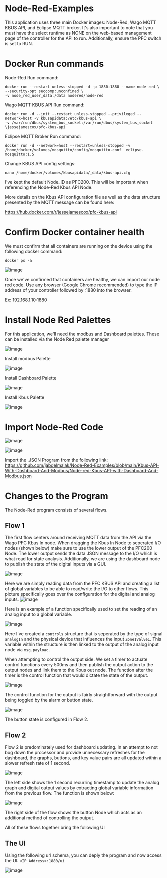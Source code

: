 # Node-Red-Examples
This application uses three main Docker images: Node-Red, Wago MQTT KBUS API, and Eclipse MQTT broker. It's also important to note that you must have the select runtime as NONE on the web-based management page of the controller for the API to run. Additionally, ensure the PFC switch is set to RUN.


# Docker Run commands
Node-Red Run command:
```
docker run --restart unless-stopped -d -p 1880:1880 --name node-red \
--security-opt seccomp:unconfined \
-v node_red_user_data:/data nodered/node-red
```
Wago MQTT KBUS API Run command:
```
docker run -d --init --restart unless-stopped --privileged --network=host -v kbusapidata:/etc/kbus-api \
-v /var/run/dbus/system_bus_socket:/var/run/dbus/system_bus_socket \jessejamescox/pfc-kbus-api
```
Eclipse MQTT Broker Run command:
```
docker run -d --network=host --restart=unless-stopped -v /home/docker/volumes/mosquitto/config/mosquitto.conf  eclipse-mosquitto:1.5
```

Change KBUS API config settings:
```
nano /home/docker/volumes/kbusapidata/_data/kbus-api.cfg
```
I've kept the default Node_ID as PFC200. This will be important when referencing the Node-Red Kbus API Node. 

More details on the Kbus API configuration file as well as the data structure presented by the MQTT message can be found here:

https://hub.docker.com/r/jessejamescox/pfc-kbus-api

# Confirm Docker container health

We must confirm that all containers are running on the device using the following docker command:
```
docker ps -a 
```
![image](https://user-images.githubusercontent.com/42245728/226682256-49597daa-98d8-4891-8e51-a0c56f6a50d9.png)
 
Once we've confirmed that containers are healthy, we can import our node red code. Use any browser (Google Chrome recommended) to type the IP address of your controller followed by :1880 into the browser. 

Ex: 192.168.1.10:1880

# Install Node Red Palettes
For this application, we'll need the modbus and Dashboard palettes. These can be installed via the Node Red palette manager 

![image](https://user-images.githubusercontent.com/42245728/226686627-73aff31a-a25d-4663-b1c4-686e9c256f0c.png)

Install modbus Palette

![image](https://user-images.githubusercontent.com/42245728/226686501-8a24dfff-23f7-4c2b-8100-afb46c708491.png)

Install Dashboard Palette

![image](https://user-images.githubusercontent.com/42245728/226686872-5d286c7d-c322-43c6-bc90-b09187f58393.png)

Install Kbus Palette 

![image](https://user-images.githubusercontent.com/42245728/228616364-b4490df3-57f4-4f11-b335-93b333165702.png)



# Import Node-Red Code

![image](https://user-images.githubusercontent.com/42245728/226682888-9f534224-bc77-4359-bba4-53f67d8dd31c.png)

![image](https://user-images.githubusercontent.com/42245728/226684109-c682bddb-5bb1-4d97-ac86-2b1565a04b7b.png)

Import the .JSON Program from the following link:
https://github.com/jabdelmalak/Node-Red-Examples/blob/main/Kbus-API-With-Dashboard-And-Modbus/Node-red-Kbus-API-with-Dashboard-And-Modbus.json

# Changes to the Program

The Node-Red program consists of several flows. 

## Flow 1
The first flow centers around receiving MQTT data from the API via the Wago PFC Kbus In node. When dragging the Kbus In Node to seperated I/O nodes (shown below) make sure to use the lower output of the PFC200 Node. The lower output sends the data JSON message to the I/O which is what read for state analysis. Additionally, we are using the dashboard node to publish the state of the digital inputs via a GUI.

![image](https://user-images.githubusercontent.com/42245728/231223982-5ae4265a-4458-4478-90a3-cb6c9d345c80.png)

Here we are simply reading data from the PFC KBUS API and creating a list of global variables to be able to read/write the I/O to other flows. This picture specifically goes over the configuration for the digital and analog inputs.
![image](https://user-images.githubusercontent.com/42245728/231223917-9a02a6bd-5047-4d38-b657-093bf7e0ddf9.png)

Here is an example of a function specifically used to set the reading of an analog input to a global variable.

![image](https://user-images.githubusercontent.com/42245728/231238160-8b5159e4-4431-4bef-a9ed-ac5b72d86367.png)

Here I've created a ```controls``` structure that is seperated by the type of signal ```analogIn``` and the physical device that influences the input ```Zone1Valve1```. This variable within the structure is then linked to the output of the analog input node via ```msg.payload```.

When attempting to control the output side. We set a timer to actuate control functions every 500ms and then publish the output action to the output nodes and link them to the Kbus out node. The function after the timer is the control function that would dictate the state of the output. 

![image](https://user-images.githubusercontent.com/42245728/231238897-d798ab9f-1b2f-44e5-93b4-5a495fe7cfe4.png)

The control function for the output is fairly straightforward with the output being toggled by the alarm or button state. 

![image](https://user-images.githubusercontent.com/42245728/231239237-278962cc-8688-4fd8-b7ef-2e156c3fe715.png)

The button state is configured in Flow 2.

## Flow 2

Flow 2 is predominately used for dashboard updating. In an attempt to not bog down the processor and provide unnecessary refreshes for the dashboard, the graphs, buttons, and key value pairs are all updated within a slower refresh rate of 1 second. 

![image](https://user-images.githubusercontent.com/42245728/231240009-a7ea5a49-0f33-4eee-8ba1-5546a43815da.png)

The left side shows the 1 second recurring timestamp to update the analog graph and digital output values by extracting global variable information from the previous flow. The function is shown below:

![image](https://user-images.githubusercontent.com/42245728/231240521-8a4307a3-d1ba-4b09-9813-ea04bfd16583.png)

The right side of the flow shows the button Node which acts as an additional method of controlling the output.

All of these flows together bring the following UI

## The UI

Using the following url schema, you can deply the program and now access the UI: ```<IP_Address>:1880/ui```

![image](https://user-images.githubusercontent.com/42245728/231241044-d28cb23b-2b47-44dc-850d-84348d9e7b5b.png)


